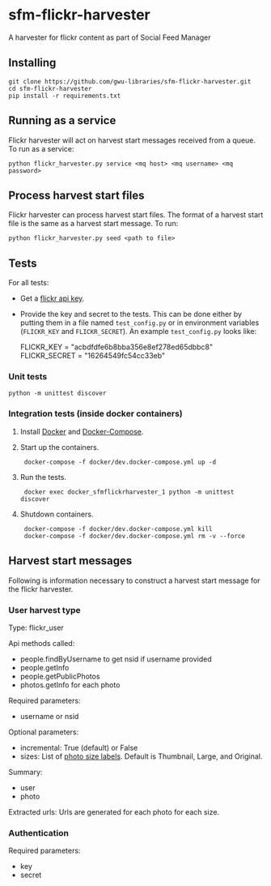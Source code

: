 # sfm-flickr-harvester
A harvester for flickr content as part of Social Feed Manager

## Installing
    git clone https://github.com/gwu-libraries/sfm-flickr-harvester.git
    cd sfm-flickr-harvester
    pip install -r requirements.txt

## Running as a service
Flickr harvester will act on harvest start messages received from a queue. To run as a service:

    python flickr_harvester.py service <mq host> <mq username> <mq password>
    
## Process harvest start files
Flickr harvester can process harvest start files. The format of a harvest start file is the same as a harvest start message.  To run:

    python flickr_harvester.py seed <path to file>

## Tests
For all tests:

* Get a [flickr api key](https://www.flickr.com/services/api/misc.api_keys.html).
* Provide the key and secret to the tests. This can be done either by putting them in a file named `test_config.py`
or in environment variables (`FLICKR_KEY` and `FLICKR_SECRET`).  An example `test_config.py` looks like:

    FLICKR_KEY = "acbdfdfe6b8bba356e8ef278ed65dbbc8"
    FLICKR_SECRET = "16264549fc54cc33eb"


### Unit tests
    python -m unittest discover

### Integration tests (inside docker containers)
1. Install [Docker](https://docs.docker.com/installation/) and [Docker-Compose](https://docs.docker.com/compose/install/).
2. Start up the containers.

        docker-compose -f docker/dev.docker-compose.yml up -d

3. Run the tests.

        docker exec docker_sfmflickrharvester_1 python -m unittest discover

4. Shutdown containers.

        docker-compose -f docker/dev.docker-compose.yml kill
        docker-compose -f docker/dev.docker-compose.yml rm -v --force
        

## Harvest start messages
Following is information necessary to construct a harvest start message for the flickr harvester.

### User harvest type

Type: flickr_user

Api methods called:
  * people.findByUsername to get nsid if username provided
  * people.getInfo
  * people.getPublicPhotos
  * photos.getInfo for each photo

Required parameters:
  * username or nsid

Optional parameters:
  * incremental: True (default) or False
  * sizes:  List of [photo size labels](https://www.flickr.com/services/api/flickr.photos.getSizes.html).  Default is Thumbnail, Large, and Original.

Summary:
  * user
  * photo

Extracted urls: Urls are generated for each photo for each size.

### Authentication

Required parameters:
  * key
  * secret